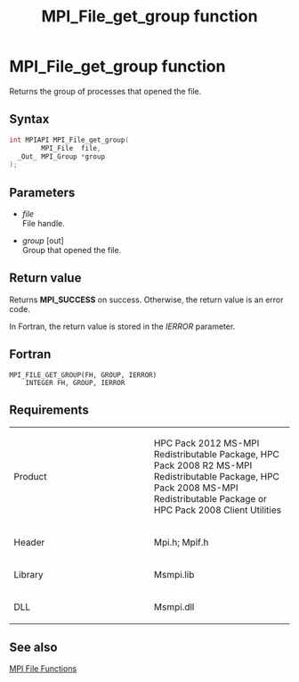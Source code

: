 ﻿---
title: MPI_File_get_group function
TOCTitle: MPI_File_get_group function
ms:assetid: d4fb24d9-b010-4d3e-8a0b-d7269ebd6e38
ms:mtpsurl: https://msdn.microsoft.com/en-us/library/Dn473315(v=VS.85)
ms:contentKeyID: 59360861
ms.date: 03/28/2018
mtps_version: v=VS.85
f1_keywords:
- MPI_FILE_GET_GROUP
- mpif/MPI_File_get_group
- mpi/MPI_FILE_GET_GROUP
dev_langs:
- C++
- C
---

# MPI\_File\_get\_group function

Returns the group of processes that opened the file.

## Syntax

``` c++
int MPIAPI MPI_File_get_group(
        MPI_File  file,
  _Out_ MPI_Group *group
);
```

## Parameters

  - *file*  
    File handle.

  - *group* \[out\]  
    Group that opened the file.

## Return value

Returns **MPI\_SUCCESS** on success. Otherwise, the return value is an error code.

In Fortran, the return value is stored in the *IERROR* parameter.

## Fortran

    MPI_FILE_GET_GROUP(FH, GROUP, IERROR)
        INTEGER FH, GROUP, IERROR

## Requirements

<table>
<colgroup>
<col style="width: 50%" />
<col style="width: 50%" />
</colgroup>
<tbody>
<tr class="odd">
<td><p>Product</p></td>
<td><p>HPC Pack 2012 MS-MPI Redistributable Package, HPC Pack 2008 R2 MS-MPI Redistributable Package, HPC Pack 2008 MS-MPI Redistributable Package or HPC Pack 2008 Client Utilities</p></td>
</tr>
<tr class="even">
<td><p>Header</p></td>
<td>Mpi.h;
Mpif.h</td>
</tr>
<tr class="odd">
<td><p>Library</p></td>
<td>Msmpi.lib</td>
</tr>
<tr class="even">
<td><p>DLL</p></td>
<td>Msmpi.dll</td>
</tr>
</tbody>
</table>


## See also

[MPI File Functions](mpi-file-functions.md)

